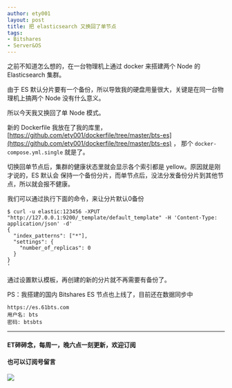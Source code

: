 ```yaml
---
author: ety001
layout: post
title: 把 elasticsearch 又换回了单节点
tags:
- Bitshares
- Server&OS
---
```


之前不知道怎么想的，在一台物理机上通过 docker 来搭建两个 Node 的 Elasticsearch 集群。

由于 ES 默认分片要有一个备份，所以导致我的硬盘用量很大，关键是在同一台物理机上搞两个 Node 没有什么意义。

所以今天我又换回了单 Node 模式。

新的 Dockerfile 我放在了我的库里，[https://github.com/ety001/dockerfile/tree/master/bts-es](https://github.com/ety001/dockerfile/tree/master/bts-es) ，
那个 `docker-compose.yml.single` 就是了。

切换回单节点后，集群的健康状态里就会显示各个索引都是 yellow。原因就是刚才说的，ES 默认会
保持一个备份分片，而单节点后，没法分发备份分片到其他节点，所以就会报不健康。

我们可以通过执行下面的命令，来让分片默认0备份

```
$ curl -u elastic:123456 -XPUT "http://127.0.0.1:9200/_template/default_template" -H 'Content-Type: application/json' -d'
{
  "index_patterns": ["*"],
  "settings": {
    "number_of_replicas": 0
  }
}
'
```

通过设置默认模板，再创建的新的分片就不再需要有备份了。

PS：我搭建的国内 Bitshares ES 节点也上线了，目前还在数据同步中
```
https://es.61bts.com
用户名: bts
密码: btsbts
```

---
#### ET碎碎念，每周一，晚六点一刻更新，欢迎订阅
#### 也可以订阅号留言
![](/img/wechat-subscribe.jpg)
